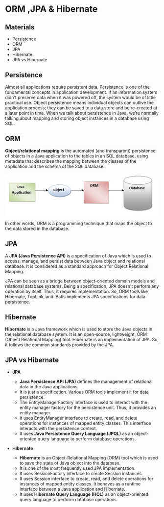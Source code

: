 # ORM ,JPA & Hibernate

## Materials
+ Persistence
+ ORM
+ JPA
+ Hibernate
+ JPA vs Hibernate

## Persistence
Almost all applications require persistent data. Persistence is one of the fundamental concepts in application development. If an information system didn’t preserve data when it was powered off, the system would be of little  practical use. Object persistence means individual objects can outlive the application process; they can be saved to a data store and be re-created at a later point in time. When we talk about persistence in Java, we’re normally talking about mapping and storing object instances in a database using SQL.

## ORM 
**Object/relational mapping** is the automated (and transparent) persistence of objects in a Java application to the tables in an SQL database, using metadata that describes the mapping between the classes of the application and the schema of the SQL database. 

![](media/320-01.png "ORM")

In other words, ORM is a programming technique that maps the object to the data stored in the database.

## JPA
A **JPA (Java Persistence API)** is a specification of Java which is used to access, manage, and persist data between Java object and relational database. It is considered as a standard approach for Object Relational Mapping.

JPA can be seen as a bridge between object-oriented domain models and relational database systems. Being a specification, JPA doesn't perform any operation by itself. Thus, it requires implementation. So, ORM tools like Hibernate, TopLink, and iBatis implements JPA specifications for data persistence.

## Hibernate
**Hibernate** is a Java framework which is used to store the Java objects in the relational database system. It is an open-source, lightweight, ORM (Object Relational Mapping) tool. Hibernate is an implementation of JPA. So, it follows the common standards provided by the JPA.

## JPA vs Hibernate
- **JPA**
    - **Java Persistence API (JPA)** defines the management of relational data in the Java applications.
    - It is just a specification. Various ORM tools implement it for data persistence.
    - The EntityManagerFactory interface is used to interact with the entity manager factory for the persistence unit. Thus, it provides an entity manager.
    - It uses EntityManager interface to create, read, and delete operations for instances of mapped entity classes. This interface interacts with the persistence context.
    - It uses **Java Persistence Query Language (JPQL)** as an object-oriented query language to perform database operations.

- **Hibernate**
    - **Hibernate** is an Object-Relational Mapping (ORM) tool which is used to save the state of Java object into the database.
    - It is one of the most frequently used JPA implementation.
    - It uses SessionFactory interface to create Session instances.
    - It uses Session interface to create, read, and delete operations for instances of mapped entity classes. It behaves as a runtime interface between a Java application and Hibernate.
    - It uses **Hibernate Query Language (HQL)** as an object-oriented query language to perform database operations.